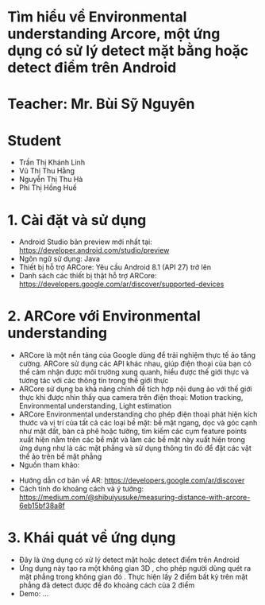 # Tìm hiểu về Environmental understanding Arcore, một ứng dụng có sử lý detect mặt bằng hoặc detect điểm trên Android
# Teacher: Mr. Bùi Sỹ Nguyên
# Student
- Trần Thị Khánh Linh
- Vũ Thị Thu Hằng
- Nguyễn Thị Thu Hà
- Phí Thị Hồng Huế
# 1. Cài đặt và sử dụng
- Android Studio bản preview mới nhất tại: https://developer.android.com/studio/preview
- Ngôn ngữ sử dụng: Java
- Thiết bị hỗ trợ ARCore: Yêu cầu Android 8.1 (API 27) trở lên
- Danh sách các thiết bị thật hỗ trợ ARCore: https://developers.google.com/ar/discover/supported-devices
# 2. ARCore với Environmental understanding
- ARCore là một nền tảng của Google dùng để trải nghiệm thực tế ảo tăng cường. ARCore sử dụng các API khác nhau, giúp điện thoại của bạn có thể cảm nhận được môi trường xung quanh, hiểu được thế giới thực và tương tác với các thông tin trong thế giới thực
- ARCore sử dụng ba khả năng chính để tích hợp nội dung ảo với thế giới thực khi được nhìn thấy qua camera trên điện thoại: Motion tracking, Environmental understanding, Light estimation
- ARCore Environmental understanding cho phép điện thoại phát hiện kích thước và vị trí của tất cả các loại bề mặt: bề mặt ngang, dọc và góc cạnh như mặt đất, bàn cà phê hoặc tường, tìm kiếm các cụm feature points xuất hiện nằm trên các bề mặt và làm các bề mặt này xuất hiện trong ứng dụng như là các mặt phẳng và sử dụng thông tin đó để đặt các vật thể ảo trên bề mặt phẳng
- Nguồn tham khảo: 
+ Hướng dẫn cơ bản về AR: https://developers.google.com/ar/discover
+ Cách tính đo khoảng cách và ý tưởng: https://medium.com/@shibuiyusuke/measuring-distance-with-arcore-6eb15bf38a8f
# 3. Khái quát về ứng dụng 
- Đây là ứng dụng có xử lý detect mặt hoặc detect điểm trên Android
- Ứng dụng này tạo ra một không gian 3D , cho phép người dùng quét ra mặt phẳng trong không gian đó . Thực hiện lấy 2 điểm bất kỳ trên mặt phẳng đã detect được để đo khoảng cách của 2 điểm 
- Demo: ...
